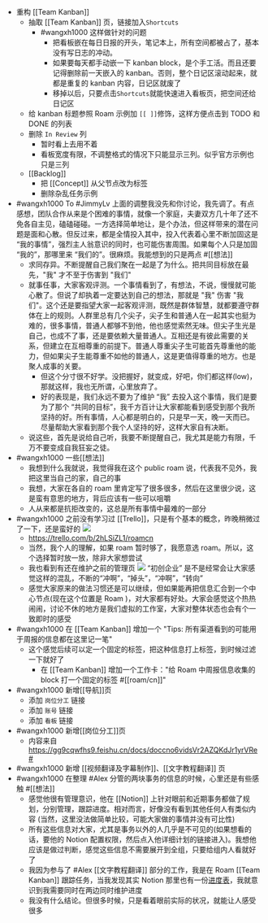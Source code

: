 - 重构 [[Team Kanban]] 
    - 抽取 [[Team Kanban]] 页，链接加入`Shortcuts`
        - #wangxh1000 这样做针对的问题
            - 把看板嵌在每日日报的开头，笔记本上，所有空间都被占了，基本没有写日志的冲动。
            - 如果要每天都手动嵌一下 kanban block，是个手工活。而且还要记得删除前一天嵌入的 kanban。否则，整个日记区滚动起来，就都是重复的 kanban 内容，日记区就废了
            - 移掉以后，只要点击`Shortcuts`就能快速进入看板页，把空间还给日记区
    - 给 kanban 标题参照 Roam 示例加 `[[ ]]`修饰，这样方便点击到 TODO 和 DONE 的列表
    - 删除 `In Review` 列
        - 暂时看上去用不着
        - 看板宽度有限，不调整格式的情况下只能显示三列。似乎官方示例也只是三列
    - [[Backlog]]
        - 把 [[Concept]] 从父节点改为标签
        - 删除杂乱任务示例
- #wangxh1000 To #JimmyLv 上面的调整我没先和你讨论，我先调了。有点感想，团队合作从来是个困难的事情，就像一个家庭，夫妻双方几十年了还不免各自主见，磕磕碰碰。一方选择简单地让，是个办法，但这样带来的潜在问题是面和心散。但反过来，都是全情投入其中，投入代表着心里不断加固这是 “我的事情”，强烈主人翁意识的同时，也可能伤害周围。如果每个人只是加固 “我的”，那哪里来 “我们的”。很麻烦。我能想到的只是两点 #[[想法]]
    - 求同存异。不断提醒自己我们聚在一起是了为什么。把共同目标放在最先，"我" 才不至于伤害到 "我们"
    - 就事任事，大家客观评测。一个事情看到了，有想法，不说，慢慢就可能心散了。但说了却执着一定要达到自己的想法，那就是 "我" 伤害 "我们"。这个还是要指望大家一起客观评测，既然是群体智慧，就都要遵守群体在上的规则。人群里总有几个尖子，尖子生和普通人在一起其实也挺为难的，很多事情，普通人都够不到他，他也感觉索然无味。但尖子生光是自己，也成不了事，还是要依赖大量普通人。互相还是有彼此需要的关系，但建立在互相尊重的前提下。普通人尊重尖子生可能首先尊重他的能力，但如果尖子生能尊重不如他的普通人，这是更值得尊重的地方。也是聚人成事的关要。
        - 但这个分寸很不好学。没把握好，就变成，好吧，你们都这样(low)，那就这样，我也无所谓，心里放弃了。
        - 好的表现是，我们永远不要为了维护 “我” 去投入这个事情，我们是要为了那个 “共同的目标”，我千方百计让大家都能看到感受到那个我所坚持的好。所有事情，人心都是明白的，只是早一天，晚一天而已。尽量帮助大家看到那个我个人坚持的好，这样大家自有决断。
    - 说这些，首先是说给自己听，我要不断提醒自己，我尤其是能力有限，千万不要变成自我狂妄之徒。
- #wangxh1000 一些[[想法]]
    - 我想到什么我就说，我觉得我在这个 public roam 说，代表我不见外，我把这里当自己的家，自己的事
    - 我想，大家在各自的 roam 里肯定写了很多很多，然后在这里很少说，这是蛮有意思的地方，背后应该有一些可以咀嚼
    - 人从来都是抗拒改变的，这总是所有事情中最难的一部分
- #wangxh1000 之前没有学习过 [[Trello]]，只是有个基本的概念，昨晚稍微过了一下，还是蛮好的
![](https://firebasestorage.googleapis.com/v0/b/firescript-577a2.appspot.com/o/imgs%2Fapp%2Fvictor-wu%2FrquGp-NJ_z.png?alt=media&token=b05932b8-c9cd-44ff-b134-b48921fd877d)
    - https://trello.com/b/2hLSiZL1/roamcn
    - 当然，我个人的理解，如果 roam 暂时够了，我愿意选 roam。所以，这个选择暂时放一放，除非大家想尝试
    - 我也看到有还在维护之前的管理页
![](https://firebasestorage.googleapis.com/v0/b/firescript-577a2.appspot.com/o/imgs%2Fapp%2Fvictor-wu%2FXxXHxWUZIi.png?alt=media&token=3c465df2-5a73-4614-8e16-c7903499b7c4)
“初创企业” 是不是经常会让大家感觉这样的混乱，不断的“冲啊”，“掉头”，“冲啊”，“转向”
    - 感觉大家原来的做法习惯还是可以继续，但如果能再把信息汇合到一个中心节点(现在这个位置是 Roam )，对大家都有好处。大家会感觉这个热热闹闹，讨论不休的地方是我们虚拟的工作室，大家对整体状态也会有个一致即时的感受
- #wangxh1000 在 [[Team Kanban]] 增加一个 "Tips: 所有渠道看到的可能用于周报的信息都在这里记一笔"
    - 这个感觉后续可以定一个固定的标签，把这种信息打上标签，到时候过滤一下就好了
        - 在 [[Team Kanban]] 增加一个工作卡："给 Roam 中周报信息收集的 block 打一个固定的标签 #[[roam/cn]]"
- #wangxh1000 新增[[导航]]页
    - 添加 `岗位分工` 链接
    - 添加 `账号` 链接
    - 添加 `看板` 链接
- #wangxh1000 新增[[岗位分工]]页
    - 内容来自 https://gg9cqwfhs9.feishu.cn/docs/doccno6vidsVr2AZQKdJr1yrVRe#
- #wangxh1000 新增 [[视频翻译及字幕制作]]、[[文字教程翻译]] 页
- #wangxh1000 在整理 #Alex 分管的两块事务的信息的时候，心里还是有些感触 #[[想法]]
    - 感觉他很有管理意识，他在 [[Notion]] 上针对眼前和近期事务都做了规划，分别管理，跟踪进度。相对而言，好像没有看到其他任何人有类似内容 (当然，这里没法做简单比较，可能大家做的事情并没有可比性)
    - 所有这些信息对大家，尤其是事务以外的人几乎是不可见的(如果想看的话，要他的 Notion 配置权限，然后点入他详细计划的链接进入)。我想他应该是做过判断，感觉这些信息不需要展开到全组，只要给组内人看就好了
    - 我因为参与了 #Alex [[文字教程翻译]] 部分的工作，我是在 Roam [[Team Kanban]] 跟踪任务，当我发现其实 Notion 那里也有一份[进度表](https://www.notion.so/2a25ab1e36304e90ac60d8b8326eb6ea?v=ddda49d63d6a4797ae4d34071567dd11)，我就意识到我需要同时在两边同时维护进度
    - 我没有什么结论。但很多时候，只是看着眼前实际的状况，就能让人感受很多
